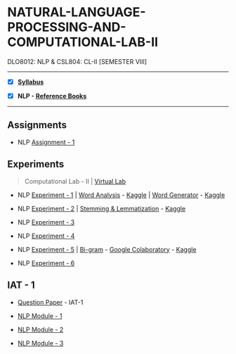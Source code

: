 # NATURAL-LANGUAGE-PROCESSING-AND-COMPUTATIONAL-LAB-II
 DLO8012: NLP & CSL804: CL-II [SEMESTER VIII]

---
 
 - [X] **[Syllabus](https://github.com/Amey-Thakur/NATURAL-LANGUAGE-PROCESSING-AND-COMPUTATIONAL-LAB-II/blob/main/MU%20SEM%20VIII%20SYLLABUS.pdf)**
 
 - [X] **NLP - [Reference Books](https://github.com/Amey-Thakur/NATURAL-LANGUAGE-PROCESSING-AND-COMPUTATIONAL-LAB-II/tree/main/Reference%20Books)**

---

## Assignments

 - NLP [Assignment - 1](https://github.com/Amey-Thakur/NATURAL-LANGUAGE-PROCESSING-AND-COMPUTATIONAL-LAB-II/blob/main/Assignments/AMEY_B-50_NLP_ASSIGNMENT-1.pdf)


## Experiments
 
 >Computational Lab - II | [Virtual Lab](http://nlp-iiith.vlabs.ac.in)

 - NLP [Experiment - 1](https://github.com/Amey-Thakur/NATURAL-LANGUAGE-PROCESSING/blob/main/Experiments/Experiment%201/AMEY_B-50_NLP_EXPERIMENT-1.pdf) | [Word Analysis](https://github.com/Amey-Thakur/NATURAL-LANGUAGE-PROCESSING/blob/main/Experiments/Experiment%201/Word_Analysis.ipynb) - [Kaggle](https://www.kaggle.com/ameythakur20/word-analysis) | [Word Generator](https://github.com/Amey-Thakur/NATURAL-LANGUAGE-PROCESSING/blob/main/Experiments/Experiment%201/Word_Generator.ipynb) - [Kaggle](https://www.kaggle.com/ameythakur20/word-generator)
 
 - NLP [Experiment - 2](https://github.com/Amey-Thakur/NATURAL-LANGUAGE-PROCESSING-AND-COMPUTATIONAL-LAB-II/blob/main/Experiments/Experiment%202/AMEY_B-50_NLP_EXPERIMENT-2.pdf) | [Stemming & Lemmatization](https://github.com/Amey-Thakur/NATURAL-LANGUAGE-PROCESSING-AND-COMPUTATIONAL-LAB-II/blob/main/Experiments/Experiment%202/Stemming%26Lemmatization.ipynb) - [Kaggle](https://www.kaggle.com/ameythakur20/stemming-lemmatization)
 
 - NLP [Experiment - 3](https://github.com/Amey-Thakur/NATURAL-LANGUAGE-PROCESSING-AND-COMPUTATIONAL-LAB-II/blob/main/Experiments/Experiment%203/AMEY_B-50_NLP_EXPERIMENT-3.pdf)
 
 - NLP [Experiment - 4](https://github.com/Amey-Thakur/NATURAL-LANGUAGE-PROCESSING-AND-COMPUTATIONAL-LAB-II/blob/main/Experiments/Experiment%204/AMEY_B-50_NLP_EXPERIMENT-4.pdf)
 
 - NLP [Experiment - 5](https://github.com/Amey-Thakur/NATURAL-LANGUAGE-PROCESSING-AND-COMPUTATIONAL-LAB-II/blob/main/Experiments/Experiment%205/AMEY_B-50_NLP_EXPERIMENT-5.pdf) | [Bi-gram](https://github.com/Amey-Thakur/NATURAL-LANGUAGE-PROCESSING-AND-COMPUTATIONAL-LAB-II/blob/main/Experiments/Experiment%205/Bi-gram.py) - [Google Colaboratory](https://github.com/Amey-Thakur/NATURAL-LANGUAGE-PROCESSING-AND-COMPUTATIONAL-LAB-II/blob/main/Experiments/Experiment%205/Bigram.ipynb) - [Kaggle](https://www.kaggle.com/ameythakur20/bigram)
 
 - NLP [Experiment - 6](https://github.com/Amey-Thakur/NATURAL-LANGUAGE-PROCESSING-AND-COMPUTATIONAL-LAB-II/blob/main/Experiments/Experiment%206/AMEY_B-50_NLP_EXPERIMENT-6.pdf)


## IAT - 1

 - [Question Paper](https://github.com/Amey-Thakur/NATURAL-LANGUAGE-PROCESSING-AND-COMPUTATIONAL-LAB-II/blob/main/IAT-1/NLP%20IAT-1%20Question%20Paper.pdf) - IAT-1
 
 - [NLP Module - 1](https://github.com/Amey-Thakur/NATURAL-LANGUAGE-PROCESSING-AND-COMPUTATIONAL-LAB-II/blob/main/IAT-1/NLP_Module-1.pdf)
 
 - [NLP Module - 2](https://github.com/Amey-Thakur/NATURAL-LANGUAGE-PROCESSING-AND-COMPUTATIONAL-LAB-II/blob/main/IAT-1/NLP_Module-2.pdf)
 
 - [NLP Module - 3](https://github.com/Amey-Thakur/NATURAL-LANGUAGE-PROCESSING-AND-COMPUTATIONAL-LAB-II/blob/main/IAT-1/NLP_Module-3.pdf)


